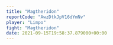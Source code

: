 ```yaml
---
title: "Magtheridon"
reportCode: "AwzDtkJpV16dYmNv"
player: "Limpo"
fight: "Magtheridon"
date: 2021-09-15T19:58:37.879000+00:00
---
```

